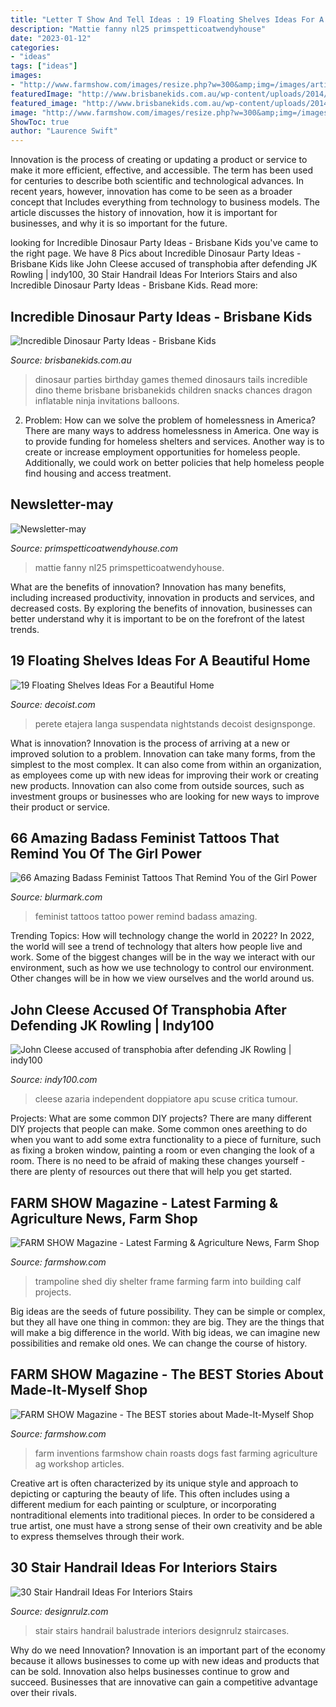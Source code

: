 ```yaml
---
title: "Letter T Show And Tell Ideas : 19 Floating Shelves Ideas For A Beautiful Home"
description: "Mattie fanny nl25 primspetticoatwendyhouse"
date: "2023-01-12"
categories:
- "ideas"
tags: ["ideas"]
images:
- "http://www.farmshow.com/images/resize.php?w=300&amp;img=/images/articles/25/5/17576_l.jpg"
featuredImage: "http://www.brisbanekids.com.au/wp-content/uploads/2014/09/Fullscreen-capture-23092014-104540.jpg"
featured_image: "http://www.brisbanekids.com.au/wp-content/uploads/2014/09/Fullscreen-capture-23092014-104540.jpg"
image: "http://www.farmshow.com/images/resize.php?w=300&amp;img=/images/articles/25/5/17576_l.jpg"
ShowToc: true
author: "Laurence Swift"
---
```



Innovation is the process of creating or updating a product or service to make it more efficient, effective, and accessible. The term has been used for centuries to describe both scientific and technological advances. In recent years, however, innovation has come to be seen as a broader concept that Includes everything from technology to business models. The article discusses the history of innovation, how it is important for businesses, and why it is so important for the future.

	

		
looking for Incredible Dinosaur Party Ideas - Brisbane Kids you've came to the right page. We have 8 Pics about Incredible Dinosaur Party Ideas - Brisbane Kids like John Cleese accused of transphobia after defending JK Rowling | indy100, 30 Stair Handrail Ideas For Interiors Stairs and also Incredible Dinosaur Party Ideas - Brisbane Kids. Read more:
		
    
## Incredible Dinosaur Party Ideas - Brisbane Kids

<img loading=lazy src="http://www.brisbanekids.com.au/wp-content/uploads/2014/09/Fullscreen-capture-23092014-104540.jpg" onerror="this.onerror=null;this.src='https://tse2.mm.bing.net/th?id=OIP.t-bIcxN45sbQ4DQ9zruSJwHaFC&amp;pid=15.1';" alt="Incredible Dinosaur Party Ideas - Brisbane Kids">

_Source: brisbanekids.com.au_

>dinosaur parties birthday games themed dinosaurs tails incredible dino theme brisbane brisbanekids children snacks chances dragon inflatable ninja invitations balloons. 

	

2. Problem:
How can we solve the problem of homelessness in America?
There are many ways to address homelessness in America. One way is to provide funding for homeless shelters and services. Another way is to create or increase employment opportunities for homeless people. Additionally, we could work on better policies that help homeless people find housing and access treatment.

    
## Newsletter-may

<img loading=lazy src="https://primspetticoatwendyhouse.com/NL25/mattie-2.gif" onerror="this.onerror=null;this.src='https://tse4.mm.bing.net/th?id=OIP.EtTBgOhOg40zixBcdFavCgAAAA&amp;pid=15.1';" alt="Newsletter-may">

_Source: primspetticoatwendyhouse.com_

>mattie fanny nl25 primspetticoatwendyhouse. 

	

What are the benefits of innovation?
Innovation has many benefits, including increased productivity, innovation in products and services, and decreased costs. By exploring the benefits of innovation, businesses can better understand why it is important to be on the forefront of the latest trends.

    
## 19 Floating Shelves Ideas For A Beautiful Home

<img loading=lazy src="https://cdn.decoist.com/wp-content/uploads/2014/05/bedside-floating-shelf.jpg" onerror="this.onerror=null;this.src='https://tse3.mm.bing.net/th?id=OIP.EdoXujrVTLGMN3_R1JkZ3AHaLI&amp;pid=15.1';" alt="19 Floating Shelves Ideas For a Beautiful Home">

_Source: decoist.com_

>perete etajera langa suspendata nightstands decoist designsponge. 

	

What is innovation?
Innovation is the process of arriving at a new or improved solution to a problem. Innovation can take many forms, from the simplest to the most complex. It can also come from within an organization, as employees come up with new ideas for improving their work or creating new products. Innovation can also come from outside sources, such as investment groups or businesses who are looking for new ways to improve their product or service.

    
## 66 Amazing Badass Feminist Tattoos That Remind You Of The Girl Power

<img loading=lazy src="http://www.blurmark.com/wp-content/uploads/2017/05/Black-Work-Feminist-Tattoo.jpg" onerror="this.onerror=null;this.src='https://tse4.mm.bing.net/th?id=OIP.svaMdtzaINc1AQB0qqdCDgHaIC&amp;pid=15.1';" alt="66 Amazing Badass Feminist Tattoos That Remind You of the Girl Power">

_Source: blurmark.com_

>feminist tattoos tattoo power remind badass amazing. 

	

Trending Topics: How will technology change the world in 2022?
In 2022, the world will see a trend of technology that alters how people live and work. Some of the biggest changes will be in the way we interact with our environment, such as how we use technology to control our environment. Other changes will be in how we view ourselves and the world around us.

    
## John Cleese Accused Of Transphobia After Defending JK Rowling | Indy100

<img loading=lazy src="https://static.independent.co.uk/s3fs-public/thumbnails/image/2020/06/09/08/john-cleese.jpg" onerror="this.onerror=null;this.src='https://tse2.mm.bing.net/th?id=OIP.dVx8r1__tEv7yEBOpWL_1wHaFj&amp;pid=15.1';" alt="John Cleese accused of transphobia after defending JK Rowling | indy100">

_Source: indy100.com_

>cleese azaria independent doppiatore apu scuse critica tumour. 

	

Projects: What are some common DIY projects?
There are many different DIY projects that people can make. Some common ones areething to do when you want to add some extra functionality to a piece of furniture, such as fixing a broken window, painting a room or even changing the look of a room. There is no need to be afraid of making these changes yourself - there are plenty of resources out there that will help you get started.

    
## FARM SHOW Magazine - Latest Farming &amp; Agriculture News, Farm Shop

<img loading=lazy src="http://www.farmshow.com/images/resize.php?w=300&amp;img=/images/articles/25/5/17576_l.jpg" onerror="this.onerror=null;this.src='https://tse2.mm.bing.net/th?id=OIP.lsvrGgyluAoWSgsyKFRU0wAAAA&amp;pid=15.1';" alt="FARM SHOW Magazine - Latest Farming &amp; Agriculture News, Farm Shop">

_Source: farmshow.com_

>trampoline shed diy shelter frame farming farm into building calf projects. 

	

Big ideas are the seeds of future possibility. They can be simple or complex, but they all have one thing in common: they are big. They are the things that will make a big difference in the world. With big ideas, we can imagine new possibilities and remake old ones. We can change the course of history.

    
## FARM SHOW Magazine - The BEST Stories About Made-It-Myself Shop

<img loading=lazy src="https://www.farmshow.com/images/articles/36/5/5913_l.jpg" onerror="this.onerror=null;this.src='https://tse2.mm.bing.net/th?id=OIP.ZTLm1Q2QlRwUTDj3PGSrmQHaLJ&amp;pid=15.1';" alt="FARM SHOW Magazine - The BEST stories about Made-It-Myself Shop">

_Source: farmshow.com_

>farm inventions farmshow chain roasts dogs fast farming agriculture ag workshop articles. 

	

Creative art is often characterized by its unique style and approach to depicting or capturing the beauty of life. This often includes using a different medium for each painting or sculpture, or incorporating nontraditional elements into traditional pieces. In order to be considered a true artist, one must have a strong sense of their own creativity and be able to express themselves through their work.

    
## 30 Stair Handrail Ideas For Interiors Stairs

<img loading=lazy src="http://cdn.designrulz.com/wp-content/uploads/2015/07/balustrade-designrulz-3.jpg" onerror="this.onerror=null;this.src='https://tse3.mm.bing.net/th?id=OIP.4TMNHphPhj2936Dw2D6N9AHaJ8&amp;pid=15.1';" alt="30 Stair Handrail Ideas For Interiors Stairs">

_Source: designrulz.com_

>stair stairs handrail balustrade interiors designrulz staircases. 

	

Why do we need Innovation?
Innovation is an important part of the economy because it allows businesses to come up with new ideas and products that can be sold. Innovation also helps businesses continue to grow and succeed. Businesses that are innovative can gain a competitive advantage over their rivals.

